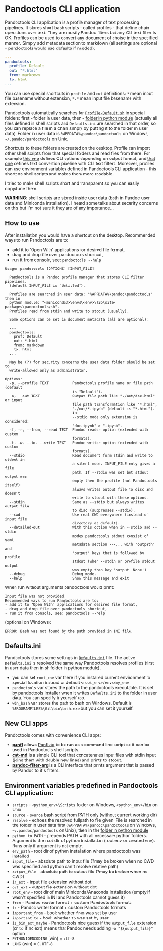 # Pandoctools CLI application

Pandoctools CLI application is a profile manager of text processing pipelines. It stores short bash scripts - called profiles - that define chain operations over text. They are mostly Pandoc filters but any CLI text filter is OK. Profiles can be used to convert any document of choise in the specified manner. Simply add metadata section to markdown (all settings are optional - pandoctools would use defaults if needed):

```yaml
---
pandoctools:
  profile: Default
  out: "*.html"
  from: markdown
  to: html
...
```

You can use special shortcuts in `profile` and `out` definitions: `*` mean input file basename without extension, `*.*` mean input file basename with extension.

Pandoctools automatically searches for [`Profile-Default.sh`](../sh/Profile-Default.sh) in special folders: first - folder in user data, then - [folder in python module](../sh) (actually all files defined in shell scripts and `Defaults.ini` are searched in that order, so you can replace a file in a chain simply by putting it to the folder in user data). Folder in user data is `%APPDATA%\pandoc\pandoctools` on Windows, `~/.pandoc/pandoctools` on Unix.

Shortcuts to these folders are created on the desktop. Profile can import other shell scripts from that special folders and read files from there. For example [this one](../sh/Args-Main.sh) defines CLI options depending on output format, and [that one](../sh/Pipe-Main.sh) defines text convertion pipeline with CLI text filters. Moreover, profiles can use environment variables defined in Pandoctools CLI application - this shortens shell scripts and makes them more readable.

I tried to make shell scripts short and transparent so you can easily copy/tune them.

**WARNING**: shell scripts are stored inside user data (both in Pandoc user data and Miniconda installation). I heard some talks about security concerns on this but I'm not sure it they are of any importance...


## How to use

After installation you would have a shortcut on the desktop. Recommended ways to run Pandoctools are to:

- add it to 'Open With' applications for desired file format,
- drag and drop file over pandoctools shortcut,
- run it from console, see: `pandoctools --help`

```
Usage: pandoctools [OPTIONS] [INPUT_FILE]

  Pandoctools is a Pandoc profile manager that stores CLI filter pipelines.
  (default INPUT_FILE is "Untitled").

  Profiles are searched in user data: "%APPDATA%\pandoc\pandoctools" then in
  python module: "<miniconda3>\envs\<env>\lib\site-packages\pandoctools\sh".
  Profiles read from stdin and write to stdout (usually).

  Some options can be set in document metadata (all are optional):

  ---
  pandoctools:
    prof: Default
    out: *.html
    from: markdown
    to: html
  ...

  May be (?) for security concerns the user data folder should be set to
  write-allowed only as administrator.

Options:
  -p, --profile TEXT           Pandoctools profile name or file path (default
                               is "Default").
  -o, --out TEXT               Output file path like "./out/doc.html" or input
                               file path transformation like "*.html",
                               "./out/*.ipynb" (default is "*.html").
                               In
                               --stdio mode only extension is considered:
                               "doc.ipynb" > ".ipynb".
  -f, -r, --from, --read TEXT  Pandoc reader option (extended with custom
                               formats).
  -t, -w, --to, --write TEXT   Pandoc writer option (extended with custom
                               formats).
  --stdio                      Read document form stdin and write to stdout in
                               a silent mode. INPUT_FILE only gives a file
                               path. If --stdio was set but stdout output was
                               empty then the profile (not Pandoctools itself)
                               always writes output file to disc and doesn't
                               write to stdout with these options.
  --stdin                      Same as --stdio but always writes output file
                               to disc (suppresses --stdio).
  --cwd                        Use real CWD everywhere (instead of input file
                               directory as default).
  --detailed-out               With this option when in --stdio and --stdin
                               modes pandoctools stdout consist of yaml
                               metadata section ---... with 'outpath' and
                               'output' keys that is followed by profile
                               stdout (when --stdin or profile stdout output
                               was empty then key 'output: None').
  --debug                      Debug mode.
  --help                       Show this message and exit.
```
When run without arguments pandoctools would print:

```
Input file was not provided. 
Recommended ways to run Pandoctools are to:
- add it to 'Open With' applications for desired file format,
- drag and drop file over pandoctools shortcut,
- run it from console, see: pandoctools --help
```
(optional on Windows):
```
ERROR: Bash was not found by the path provided in INI file.
```


## Defaults.ini

Pandoctools stores some settings in [`Defaults.ini`](../sh/Defaults.ini) file. The active `Defaults.ini` is resolved the same way Pandoctools resolves profiles (first in user data then in sh folder in python module).

* you can set `root_env` var there if you installed current environment to special location instead or default `<root_env>/envs/my_env`
* `pandoctools` var stores the path to the pandoctools executable. It is set by pandoctools installer when it writes `Defaults.ini` to the folder in user data. You can specify it yourself too.
* `win_bash` var stores the path to bash on Windows. Default is `%PROGRAMFILES%\Git\bin\bash.exe` but you can set it yourself.


## New CLI apps

Pandoctools comes with convenience CLI apps:

* [**panfl**](../../docs/panfl.md) allows [Panflute](https://github.com/sergiocorreia/panflute) to be run as a command line script so it can be used in Pandoctools shell scripts.
* [**cat-md**](../cat_md) is a simple CLI tool that concatenates input files with stdin input (joins them with double new lines) and prints to stdout.
* [**pandoc-filter-arg**](../pandoc_filter_arg) is a CLI interface that prints argument that is passed by Pandoc to it's filters.


## Environment variables predefined in Pandoctools CLI application:

* `scripts` - `<python_env>\Scripts` folder on Windows, `<python_env>/bin` on Unix
* `source` - `source` bash script from PATH only (without current working dir)
* `resolve` - echoes the resolved fullpath to file given. File is searched in the folder in user data first (`%APPDATA%\pandoc\pandoctools` on Windows, `~/.pandoc/pandoctools` on Unix), then in the [folder in python module](../sh)
* `python_to_PATH` - prepends PATH with all necessary python folders. Argument is the root dir of python installation (root env or created env). Runs only if argument is not empty.
* `env_path` - root dir of python installation where pandoctools was installed
* `input_file` - absolute path to input file (?may be broken when no CWD was specified and python can't resolve relative path)
* `output_file` - absolute path to output file (?may be broken when no CWD)
* `in_ext` - input file extension without dot
* `out_ext` - output file extension without dot
* `root_env` - root dir of main Miniconda/Anaconda installation (empty if wasn't specified in INI and Pandoctools cannot guess it)
* `from` - Pandoc reader format + custom Pandoctools formats
* `to` - Pandoc writer format + custom Pandoctools formats
* `important_from` - bool: whether `from` was set by user
* `important_to` - bool: whether `to` was set by user
* `is_bin_ext_maybe` - Pandoctools nice guess if the `output_file` extension (or `to` if no ext) means that Pandoc needs adding `-o "${output_file}"` option
* `PYTHONIOENCODING` (win) = `utf-8`
* `LANG` (win) = `C.UTF-8`
